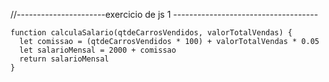 
//----------------------exercicio de js 1 ------------------------------------
```
function calculaSalario(qtdeCarrosVendidos, valorTotalVendas) {
  let comissao = (qtdeCarrosVendidos * 100) + valorTotalVendas * 0.05
  let salarioMensal = 2000 + comissao
  return salarioMensal
}
```
